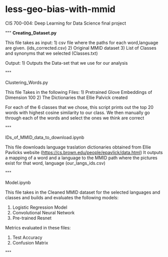 # less-geo-bias-with-mmid
CIS 700-004: Deep Learning for Data Science final project



"""
**Creating_Dataset.py**

This file takes as input:
    1) csv file where the paths for each word,language are given. (ids_corrected.csv)
    2) Original MMID dataset
    3) List of Classes and synonyms that we selected (Classes.txt)

Output:
    1) Outputs the Data-set that we use for our analysis

"""

Clustering_Words.py

This file Takes in the following Files:
    1) Pretrained Glove Embeddings of Dimension 100
    2) The Dictionaries that Ellie Palvick created

For each of the 6 classes that we chose, this script prints out the top 20 words with highest cosine similarity to our class. We then manually 
go through each of the words and select the ones we think are correct

"""

IDs_of_MMID_data_to_download.ipynb

This file downloads language traslation dictionaries obtained from Ellie Pavlicks website (https://cs.brown.edu/people/epavlick/data.html)
It outputs a mapping of a word and a language to the MMID path where the pictures exist for that word, language (our_langs_ids.csv)


"""

Model.ipynb

This file takes in the Cleaned MMID dataset for the selected languages and classes and builds and evaluates the following models:
1) Logistic Regression Model
2) Convolutional Neural Network
3) Pre-trained Resnet

Metrics evaluated in these files:
1) Test Accuracy
2) Confusion Matrix


"""



